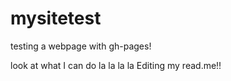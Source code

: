 # mysitetest
testing a webpage with gh-pages!

look at what I can do 
la la la la
Editing my read.me!!
